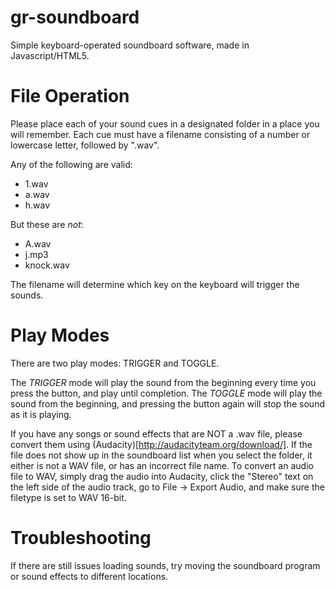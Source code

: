 # gr-soundboard
Simple keyboard-operated soundboard software, made in Javascript/HTML5.

# File Operation

Please place each of your sound cues in a designated folder in a place you will remember.
Each cue must have a filename consisting of a number or lowercase letter, followed by ".wav".

Any of the following are valid:
* 1.wav
* a.wav
* h.wav

But these are *not*:
* A.wav
* j.mp3
* knock.wav

The filename will determine which key on the keyboard will trigger the sounds.
	
# Play Modes
	
There are two play modes: TRIGGER and TOGGLE.

The *TRIGGER* mode will play the sound from the beginning every time you press the button, and play until completion.
The *TOGGLE* mode will play the sound from the beginning, and pressing the button again will stop the sound as it is playing.

If you have any songs or sound effects that are NOT a .wav file, please convert them using (Audacity)[http://audacityteam.org/download/]. If the file does not show up in the soundboard list when you select the folder, it either is not a WAV file, or has an incorrect file name.
To convert an audio file to WAV, simply drag the audio into Audacity, click the "Stereo" text on the left side of the audio track, go to File -> Export Audio, and make sure the filetype is set to WAV 16-bit.

# Troubleshooting

If there are still issues loading sounds, try moving the soundboard program or sound effects to different locations.
